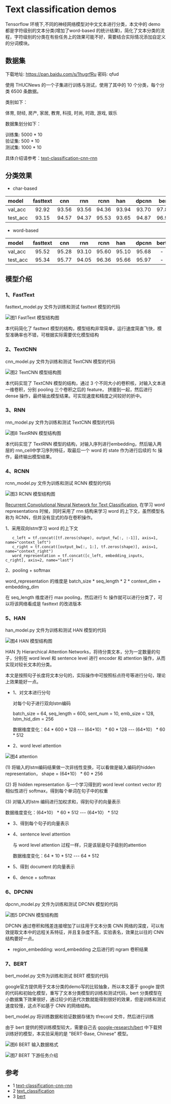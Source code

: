 
# Text classification demos

Tensorflow 环境下,不同的神经网络模型对中文文本进行分类，本文中的 demo 都是字符级别的文本分类(增加了word-based 的统计结果)，简化了文本分类的流程，字符级别的分类在有些任务上的效果可能不好，需要结合实际情况添加自定义的分词模块。  

## 数据集  

下载地址: https://pan.baidu.com/s/1hugrfRu 密码: qfud

使用 THUCNews 的一个子集进行训练与测试，使用了其中的 10 个分类，每个分类 6500 条数据。

类别如下：

体育, 财经, 房产, 家居, 教育, 科技, 时尚, 时政, 游戏, 娱乐

数据集划分如下：

训练集: 5000 \* 10  
验证集: 500 \* 10  
测试集: 1000 \* 10  

具体介绍请参考：[text-classification-cnn-rnn](https://github.com/gaussic/text-classification-cnn-rnn)  

## 分类效果  

- char-based

| model      |fasttext |   cnn   |   rnn   |  rcnn   |   han   |  dpcnn  |  bert   |
|:-----      | :-----: | :-----: | :-----: | :-----: | :-----  | :-----: | :-----: |
| val_acc    |  92.92  |  93.56  |  93.56  |  94.36  |  93.94  |  93.70  |  97.84  |
| test_acc   |  93.15  |  94.57  |  94.37  |  95.53  |  93.65  |  94.87  |  96.93  |

- word-based

| model      |fasttext |   cnn   |   rnn   |  rcnn   |   han   |  dpcnn  |  bert   |
|:-----      | :-----: | :-----: | :-----: | :-----: | :-----  | :-----: | :-----: |
| val_acc    |  95.52  |  95.28  |  93.10  |  95.60  |  95.10  |  95.68  |    -    |
| test_acc   |  95.34  |  95.77  |  94.05  |  96.36  |  95.66  |  95.97  |    -    |


## 模型介绍  

### 1、FastText  

fasttext_model.py 文件为训练和测试 fasttext 模型的代码

![图1 FastText 模型结构图](images/fasttext.jpg?raw=true)

本代码简化了 fasttext 模型的结构，模型结构非常简单，运行速度简直飞快，模型准确率也不错，可根据实际需要优化模型结构

### 2、TextCNN  

cnn_model.py 文件为训练和测试 TextCNN 模型的代码

![图2 TextCNN 模型结构图](images/textcnn.jpg?raw=true)

本代码实现了 TextCNN 模型的结构，通过 3 个不同大小的卷积核，对输入文本进一维卷积，分别 pooling 三个卷积之后的 feature， 拼接到一起，然后进行 dense 操作，最终输出模型结果。可实现速度和精度之间较好的折中。

### 3、RNN

rnn_model.py 文件为训练和测试 TextCNN 模型的代码

![图8 TextRNN 模型结构图](images/textrnn.jpg?raw=true)

本代码实现了 TextRNN 模型的结构，对输入序列进行embedding，然后输入两层的 rnn_cell中学习序列特征，取最后一个 word 的 state 作为进行后续的 fc 操作，最终输出模型结果。

### 4、RCNN  

rcnn_model.py 文件为训练和测试 RCNN 模型的代码

![图3 RCNN 模型结构图](images/rcnn.jpg?raw=true)

[Recurrent Convolutional Neural Network for Text Classification](https://scholar.google.com.hk/scholar?q=Recurrent+Convolutional+Neural+Networks+for+Text+Classification&hl=zhCN&as_sdt=0&as_vis=1&oi=scholart&sa=X&ved=0ahUKEwjpx82cvqTUAhWHspQKHUbDBDYQgQMIITAA), 在学习 word representations 时候，同时采用了 rnn 结构来学习 word 的上下文，虽然模型名称为 RCNN，但并没有显式的存在卷积操作。


1、采用双向lstm学习 word 的上下文

```
   c_left = tf.concat([tf.zeros(shape), output_fw[:, :-1]], axis=1, name="context_left")
   c_right = tf.concat([output_bw[:, 1:], tf.zeros(shape)], axis=1, name="context_right")
   word_representation = tf.concat([c_left, embedding_inputs, c_right], axis=2, name="last")
```
2、pooling + softmax

  word_representation  的维度是 batch_size \* seq_length \* 2 \* context_dim + embedding_dim

  在 seq_length 维度进行 max pooling，然后进行 fc 操作就可以进行分类了，可以将该网络看成是 fasttext 的改进版本


### 5、HAN  

han_model.py 文件为训练和测试 HAN 模型的代码

![图4 HAN 模型结构图](images/han.jpg?raw=true)

HAN 为 Hierarchical Attention Networks，将待分类文本，分为一定数量的句子，分别在 word level 和 sentence level 进行 encoder 和 attention 操作，从而实现对较长文本的分类。  

本文是按照句子长度将文本分句的，实际操作中可按照标点符号等进行分句，理论上效果能好一点。

- 1、对文本进行分句


  对每个句子进行双向lstm编码

  batch_size = 64, seq_length = 600,
  sent_num = 10, emb_size = 128,
  lstm_hid_dim = 256

  数据维度变化：64 \* 600 \* 128 --- (64\*10） \* 60 \* 128 --- (64\*10） \* 60 \* 512


- 2、word level attention

![图4 attention](images/han_2.jpg?raw=true)

(1) 将输入的lstm编码结果做一次非线性变换，可以看做是输入编码的hidden representation， shape = (64\*10） \* 60 \* 256

(2) 将 hidden representation 与一个学习得到的 word level context vector 的相似性进行 softmax，得到每个单词在句子中的权重

(3) 对输入的lstm 编码进行加权求和，得到句子的向量表示

数据维度变化：(64\*10） \* 60 \* 512 --- (64\*10） \* 512

- 3、得到每个句子的向量表示

- 4、sentence level attention

  与 word level attention 过程一样，只是该层是句子级别的attention

  数据维度变化：64 \* 10 \* 512 --- 64 \* 512

- 5、得到 document 的向量表示

- 6、dence + softmax


### 6、DPCNN  

dpcnn_model.py 文件为训练和测试 DPCNN 模型的代码  

![图5 DPCNN 模型结构图](images/dpcnn.jpg?raw=true)

DPCNN 通过卷积和残差连接增加了以往用于文本分类 CNN 网络的深度，可以有效提取文本中的远程关系特征，并且复杂度不高，实验表名，效果比以往的 CNN 结构要好一点。

- region_embedding: word_embedding 之后进行的 ngram 卷积结果

### 7、BERT  

bert_model.py 文件为训练和测试 BERT 模型的代码  

google官方提供用于文本分类的demo写的比较抽象，所以本文基于 google 提供的代码和初始化模型，重写了文本分类模型的训练和测试代码，bert 分类模型在小数据集下效果很好，通过较少的迭代次数就能得到很好的效果，但是训练和测试速度较慢，这点不如基于 CNN 的网络结构。  

bert_model.py 将训练数据和验证数据存储为 tfrecord 文件，然后进行训练  

由于 bert 提供的预训练模型较大，需要自己去 [google-research/bert](https://github.com/google-research/bert) 中下载预训练好的模型，本实验采用的是 "BERT-Base, Chinese" 模型。

![图6 BERT 输入数据格式](images/bert_1.jpeg?raw=true)

![图7 BERT 下游任务介绍](images/bert_2.jpeg?raw=true)

## 参考  

- 1 [text-classification-cnn-rnn](https://github.com/gaussic/text-classification-cnn-rnn)  
- 2 [text_classification](https://github.com/brightmart/text_classification)  
- 3 [bert](https://github.com/google-research/bert)  
